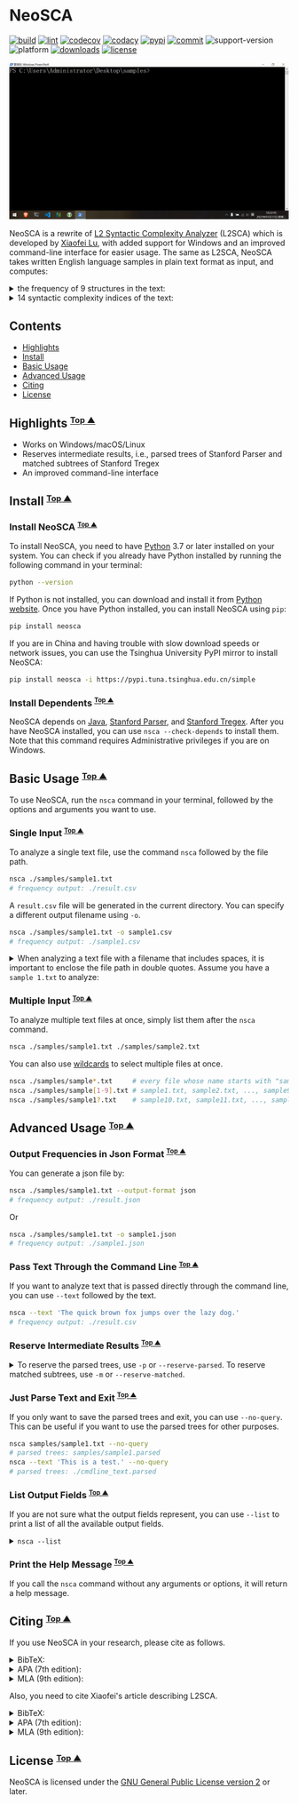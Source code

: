 # NeoSCA

[![build](https://github.com/tanloong/neosca/workflows/build/badge.svg)](https://github.com/tanloong/neosca/actions?query=workflow%3Abuild)
[![lint](https://github.com/tanloong/neosca/workflows/lint/badge.svg)](https://github.com/tanloong/neosca/actions?query=workflow%3ALint)
[![codecov](https://img.shields.io/codecov/c/github/tanloong/neosca)](https://codecov.io/gh/tanloong/neosca)
[![codacy](https://app.codacy.com/project/badge/Grade/6d49b7a0f3ac44b79d6fc6b87b303034)](https://www.codacy.com/gh/tanloong/neosca/dashboard?utm_source=github.com&amp;utm_medium=referral&amp;utm_content=tanloong/neosca&amp;utm_campaign=Badge_Grade)
[![pypi](https://img.shields.io/pypi/v/neosca)](https://pypi.org/project/neosca)
[![commit](https://img.shields.io/github/last-commit/tanloong/neosca)](https://github.com/tanloong/neosca/commits/master)
![support-version](https://img.shields.io/pypi/pyversions/neosca)
![platform](https://img.shields.io/badge/platform-Windows%20%7C%20macOS%20%7C%20Linux-lightgray)
[![downloads](https://img.shields.io/pypi/dm/neosca)](#install)
[![license](https://img.shields.io/github/license/tanloong/neosca)](https://github.com/tanloong/neosca/blob/master/LICENSE.txt)

![](img/testing-on-Windows.gif)

NeoSCA is a rewrite of
[L2 Syntactic Complexity Analyzer](http://personal.psu.edu/xxl13/downloads/l2sca.html) (L2SCA)
which is developed by
[Xiaofei Lu](http://personal.psu.edu/xxl13/index.html),
with added support for Windows and an improved command-line interface for easier usage.
The same as L2SCA, NeoSCA takes written English language samples in plain text format as input, and computes:

<details>

<summary>
the frequency of 9 structures in the text:
</summary>

1. words (W)
2. sentences (S)
3. verb phrases (VP)
4. clauses (C)
5. T-units (T)
6. dependent clauses (DC)
7. complex T-units (CT)
8. coordinate phrases (CP)
9. complex nominals (CN), and

</details>

<details>

<summary>
14 syntactic complexity indices of the text:
</summary>

1. mean length of sentence (MLS)
2. mean length of T-unit (MLT)
3. mean length of clause (MLC)
4. clauses per sentence (C/S)
5. verb phrases per T-unit (VP/T)
6. clauses per T-unit (C/T)
7. dependent clauses per clause (DC/C)
8. dependent clauses per T-unit (DC/T)
9. T-units per sentence (T/S)
10. complex T-unit ratio (CT/T)
11. coordinate phrases per T-unit (CP/T)
12. coordinate phrases per clause (CP/C)
13. complex nominals per T-unit (CN/T)
14. complex nominals per clause (CP/C)

</details>

## Contents

<!-- vim-markdown-toc GFM -->

* [Highlights](#highlights)
* [Install](#install)
* [Basic Usage](#basic-usage)
* [Advanced Usage](#advanced-usage)
* [Citing](#citing)
* [License](#license)

<!-- vim-markdown-toc -->

## <a name="highlights"></a> Highlights <small><sup>[Top ▲](#contents)</sup></small>

* Works on Windows/macOS/Linux
* Reserves intermediate results, i.e., parsed trees of Stanford Parser and matched subtrees of Stanford Tregex
* An improved command-line interface

## <a name="install"></a> Install <small><sup>[Top ▲](#contents)</sup></small>

### Install NeoSCA <small><sup>[Top ▲](#contents)</sup></small>

To install NeoSCA, you need to have [Python](https://www.python.org/) 3.7 or later installed on your system. You can check if you already have Python installed by running the following command in your terminal:

```sh
python --version
```

If Python is not installed, you can download and install it from [Python website](https://www.python.org/downloads/). Once you have Python installed, you can install NeoSCA using `pip`:

```sh
pip install neosca
```

If you are in China and having trouble with slow download speeds or network issues, you can use the Tsinghua University PyPI mirror to install NeoSCA:

```sh
pip install neosca -i https://pypi.tuna.tsinghua.edu.cn/simple
```

### Install Dependents <small><sup>[Top ▲](#contents)</sup></small>

NeoSCA depends on
[Java](https://www.java.com/en/download/manual.jsp),
[Stanford Parser](https://nlp.stanford.edu/software/lex-parser.shtml),
and
[Stanford Tregex](https://nlp.stanford.edu/software/tregex.html).
After you have NeoSCA installed, you can use `nsca --check-depends` to install them.
Note that this command requires Administrative privileges if you are on Windows.

## <a name="basic-usage"></a> Basic Usage <small><sup>[Top ▲](#contents)</sup></small>

To use NeoSCA, run the `nsca` command in your terminal, followed by the options and arguments you want to use.

### Single Input <small><sup>[Top ▲](#contents)</sup></small>

To analyze a single text file, use the command `nsca` followed by the file path. 

```sh
nsca ./samples/sample1.txt
# frequency output: ./result.csv
```

A `result.csv` file will be generated in the current directory. You can specify a different output filename using `-o`.

```sh
nsca ./samples/sample1.txt -o sample1.csv
# frequency output: ./sample1.csv
```

<details>

<summary>
When analyzing a text file with a filename that includes spaces, it is important to enclose the file path in double quotes. Assume you have a <code>sample 1.txt</code> to analyze:
</summary>

```sh
nsca "./samples/sample 1.txt"
```

This ensures that the entire filename including the spaces, is interpreted as a single argument. Without the double quotes, the command would interpret "sample" and "1.txt" as two separate arguments and the analysis would fail.

</details>

### Multiple Input <small><sup>[Top ▲](#contents)</sup></small>

To analyze multiple text files at once, simply list them after the `nsca` command.

```sh
nsca ./samples/sample1.txt ./samples/sample2.txt
```

You can also use [wildcards](https://www.gnu.org/savannah-checkouts/gnu/clisp/impnotes/wildcard.html#wildcard-syntax) to select multiple files at once.

```sh
nsca ./samples/sample*.txt     # every file whose name starts with "sample" and ends with ".txt"
nsca ./samples/sample[1-9].txt # sample1.txt, sample2.txt, ..., sample9.txt
nsca ./samples/sample1?.txt    # sample10.txt, sample11.txt, ..., sample19.txt
```

## <a name="advanced-usage"></a> Advanced Usage <small><sup>[Top ▲](#contents)</sup></small>

### Output Frequencies in Json Format <small><sup>[Top ▲](#contents)</sup></small>

You can generate a json file by:

```sh
nsca ./samples/sample1.txt --output-format json
# frequency output: ./result.json
```

Or

```sh
nsca ./samples/sample1.txt -o sample1.json
# frequency output: ./sample1.json
```

### Pass Text Through the Command Line <small><sup>[Top ▲](#contents)</sup></small>

If you want to analyze text that is passed directly through the command line, you can use `--text` followed by the text.

```sh
nsca --text 'The quick brown fox jumps over the lazy dog.'
# frequency output: ./result.csv
```

### Reserve Intermediate Results <small><sup>[Top ▲](#contents)</sup></small>

<details>

<summary>
To reserve the parsed trees, use <code>-p</code> or <code>--reserve-parsed</code>. To reserve matched subtrees, use <code>-m</code> or <code>--reserve-matched</code>.
</summary>

```sh
nsca samples/sample1.txt -p
# frequency output: ./result.csv
# parsed trees:     ./samples/sample1.parsed
nsca samples/sample1.txt -m
# frequency output: ./result.csv
# matched subtrees: ./result_matches/
nsca samples/sample1.txt -p -m
# frequency output: ./result.csv
# parsed trees:     ./samples/sample1.parsed
# matched subtrees: ./result_matches/
```

</details>

### Just Parse Text and Exit <small><sup>[Top ▲](#contents)</sup></small>

If you only want to save the parsed trees and exit, you can use `--no-query`. This can be useful if you want to use the parsed trees for other purposes.

```sh
nsca samples/sample1.txt --no-query
# parsed trees: samples/sample1.parsed
nsca --text 'This is a test.' --no-query
# parsed trees: ./cmdline_text.parsed
```

### List Output Fields <small><sup>[Top ▲](#contents)</sup></small>

If you are not sure what the output fields represent, you can use `--list` to print a list of all the available output fields.

<details>

<summary>
<code>nsca --list</code>
</summary>

```sh
W: words
S: sentences
VP: verb phrases
C: clauses
T: T-units
DC: dependent clauses
CT: complex T-units
CP: coordinate phrases
CN: complex nominals
MLS: mean length of sentence
MLT: mean length of T-unit
MLC: mean length of clause
C/S: clauses per sentence
VP/T: verb phrases per T-unit
C/T: clauses per T-unit
DC/C: dependent clauses per clause
DC/T: dependent clauses per T-unit
T/S: T-units per sentence
CT/T: complex T-unit ratio
CP/T: coordinate phrases per T-unit
CP/C: coordinate phrases per clause
CN/T: complex nominals per T-unit
CN/C: complex nominals per clause
```

</details>

### Print the Help Message <small><sup>[Top ▲](#contents)</sup></small>

If you call the `nsca` command without any arguments or options, it will return a help message.

## <a name="citing"></a> Citing <small><sup>[Top ▲](#contents)</sup></small>

If you use NeoSCA in your research, please cite as follows.

<details>

<summary>
BibTeX:
</summary>

```BibTeX
@misc{tan2022neosca,
title        = {NeoSCA: A Rewrite of L2 Syntactic Complexity Analyzer, version 0.0.35},
author       = {Long Tan},
howpublished = {\url{https://github.com/tanloong/neosca}},
year         = {2022}
}
```

</details>

<details>

<summary>
APA (7th edition):
</summary>

<pre>Tan, L. (2022). <i>NeoSCA</i> (version 0.0.35) [Computer software]. Github. https://github.com/tanloong/neosca</pre>

</details>

<details>

<summary>
MLA (9th edition):
</summary>

<pre>Tan, Long. <i>NeoSCA</i>. version 0.0.35, GitHub, 2022, https://github.com/tanloong/neosca.</pre>

</details>

Also, you need to cite Xiaofei's article describing L2SCA.

<details>

<summary>
BibTeX:
</summary>

```BibTeX
@article{lu2010automatic,
title     = {Automatic analysis of syntactic complexity in second language writing},
author    = {Xiaofei Lu},
journal   = {International journal of corpus linguistics},
volume    = {15},
number    = {4},
pages     = {474--496},
year      = {2010},
publisher = {John Benjamins Publishing Company},
doi       = {10.1075/ijcl.15.4.02lu},
}
```

</details>

<details>

<summary>
APA (7th edition):
</summary>

<pre>Lu, X. (2010). Automatic analysis of syntactic complexity in second language writing. <i>International Journal of Corpus Linguistics, 15</i>(4), 474-496.</pre>

</details>

<details>

<summary>
MLA (9th edition):
</summary>

<pre>Lu, Xiaofei. "Automatic Analysis of Syntactic Complexity in Second Language Writing." <i>International Journal of Corpus Linguistics</i>, vol. 15, no. 4, John Benjamins Publishing Company, 2010, pp. 474-96.</pre>

</details>

## <a name="license"></a> License <small><sup>[Top ▲](#contents)</sup></small>

NeoSCA is licensed under the [GNU General Public License version 2](https://github.com/tanloong/neosca/blob/master/LICENSE.txt) or later.
